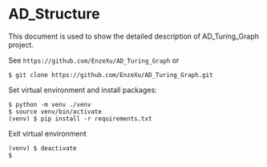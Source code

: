 AD_Structure
===========================
This document is used to show the detailed description of AD_Turing_Graph project.

See `https://github.com/EnzeXu/AD_Turing_Graph` or
```shell
$ git clone https://github.com/EnzeXu/AD_Turing_Graph.git
```

Set virtual environment and install packages:
```shell
$ python -m venv ./venv
$ source venv/bin/activate
(venv) $ pip install -r requirements.txt
```

Exit virtual environment
```shell
(venv) $ deactivate
$ 
```
